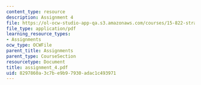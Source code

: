 ```yaml
---
content_type: resource
description: Assignment 4
file: https://ol-ocw-studio-app-qa.s3.amazonaws.com/courses/15-822-strategic-marketing-measurement-fall-2002/8297860a3c7be9b97930adac1c493971_assignment_4.pdf
file_type: application/pdf
learning_resource_types:
- Assignments
ocw_type: OCWFile
parent_title: Assignments
parent_type: CourseSection
resourcetype: Document
title: assignment_4.pdf
uid: 8297860a-3c7b-e9b9-7930-adac1c493971
---
```

